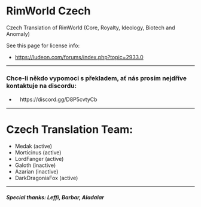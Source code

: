 # RimWorld Czech

Czech Translation of RimWorld (Core, Royalty, Ideology, Biotech and Anomaly)

See this page for license info:

- https://ludeon.com/forums/index.php?topic=2933.0
---

### Chce-li někdo vypomoci s překladem, ať nás prosím nejdříve kontaktuje na discordu:
- ﾠhttps://discord.gg/D8P5cvtyCb

---

# Czech Translation Team:
- Medak (active)
- Morticinus (active)
- LordFanger (active)
- Galoth (inactive)
- Azarian (inactive)
- DarkDragoniaFox (active)

---
##### Special thanks: Leffi, Barbar, Aladalar
